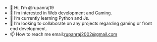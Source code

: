 - 👋 Hi, I’m @rupanraj19
- 👀 I’m interested in Web development and Gaming.
- 🌱 I’m currently learning Python and Js.
- 💞️ I’m looking to collaborate on any projects regarding gaming or front end development.
- 📫 How to reach me email:rupanraj2002@gmail.com

<!---
rupanraj19/rupanraj19 is a ✨ special ✨ repository because its `README.md` (this file) appears on your GitHub profile.
You can click the Preview link to take a look at your changes.
--->

